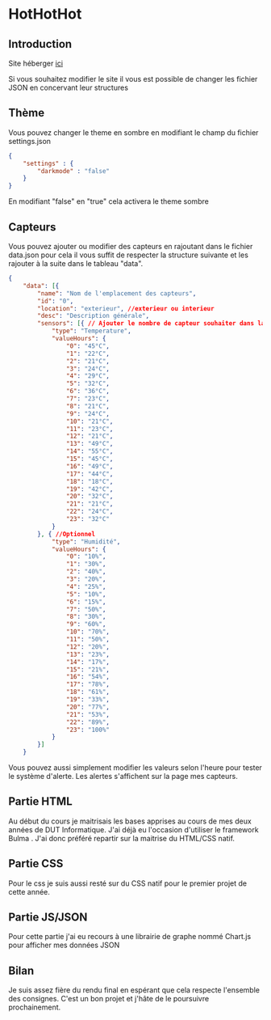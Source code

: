 
# HotHotHot

## Introduction
Site héberger [ici](http://vixx.alwaysdata.net/)

Si vous souhaitez modifier le site il vous est possible de changer les fichier JSON en concervant leur structures 


## Thème

Vous pouvez changer le theme en sombre en modifiant le champ du fichier settings.json 

```json
{
    "settings" : {
        "darkmode" : "false"
    }
}
```
En modifiant "false" en "true" cela activera le theme sombre 



## Capteurs

Vous pouvez ajouter ou modifier des capteurs en rajoutant dans le fichier data.json
pour cela il vous suffit de respecter la structure suivante et les rajouter à la suite dans le tableau "data".

```json
{
    "data": [{
        "name": "Nom de l'emplacement des capteurs",
        "id": "0",
        "location": "exterieur", //exterieur ou interieur
        "desc": "Description générale",
        "sensors": [{ // Ajouter le nombre de capteur souhaiter dans la piece et leur valeur selon l'heure
            "type": "Temperature",
            "valueHours": {
                "0": "45°C",
                "1": "22°C",
                "2": "21°C",
                "3": "24°C",
                "4": "29°C",
                "5": "32°C",
                "6": "36°C",
                "7": "23°C",
                "8": "21°C",
                "9": "24°C",
                "10": "21°C",
                "11": "23°C",
                "12": "21°C",
                "13": "49°C",
                "14": "55°C",
                "15": "45°C",
                "16": "49°C",
                "17": "44°C",
                "18": "18°C",
                "19": "42°C",
                "20": "32°C",
                "21": "21°C",
                "22": "24°C",
                "23": "32°C"
            }
        }, { //Optionnel 
            "type": "Humidité",
            "valueHours": {
                "0": "10%",
                "1": "30%",
                "2": "40%",
                "3": "20%",
                "4": "25%",
                "5": "10%",
                "6": "15%",
                "7": "50%",
                "8": "30%",
                "9": "60%",
                "10": "70%",
                "11": "50%",
                "12": "20%",
                "13": "23%",
                "14": "17%",
                "15": "21%",
                "16": "54%",
                "17": "78%",
                "18": "61%",
                "19": "33%",
                "20": "77%",
                "21": "53%",
                "22": "89%",
                "23": "100%"
            }
        }]
    }

```

Vous pouvez aussi simplement modifier les valeurs selon l'heure pour tester le système d'alerte. Les alertes s'affichent sur la page mes capteurs. 

## Partie HTML
Au début du cours je maitrisais les bases apprises au cours de mes deux années de DUT Informatique. J'ai déjà eu l'occasion d'utiliser le framework Bulma 
. J'ai donc préféré repartir sur la maitrise du HTML/CSS natif. 

## Partie CSS 
Pour le css je suis aussi resté sur du CSS natif pour le premier projet de cette année.

## Partie JS/JSON 
Pour cette partie j'ai eu recours à une librairie de graphe nommé Chart.js pour afficher mes données JSON 

## Bilan 
Je suis assez fière du rendu final en espérant que cela respecte l'ensemble des consignes. 
C'est un bon projet et j'hâte de le poursuivre prochainement.
